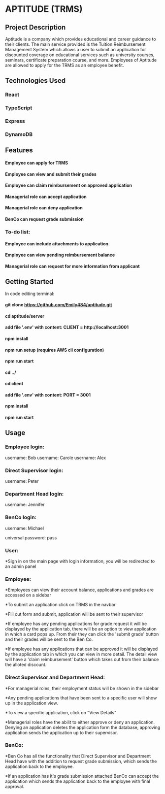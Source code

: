 # APTITUDE (TRMS)

## Project Description
Aptitude is a company which provides educational and career guidance to their clients. The main service provided is the Tuition Reimbursement Management System which allows a user to submit an application for discounted coverage on educational services such as university courses, seminars, certificate preparation course, and more. Employees of Aptitude are allowed to apply for the TRMS as an employee benefit. 

## Technologies Used
### React
### TypeScript
### Express
### DynamoDB

## Features
#### Employee can apply for TRMS
#### Employee can view and submit their grades
#### Employee can claim reimbursement on approved application
#### Managerial role can accept application
#### Managerial role can deny application
#### BenCo can request grade submission

### To-do list:
#### Employee can include attachments to application
#### Employee can view pending reimbursement balance
#### Managerial role can request for more information from applicant

## Getting Started
In code editing terminal:
#### git clone https://github.com/Emily484/aptitude.git
#### cd aptitude/server
#### add file '.env' with content: CLIENT = http://localhost:3001
#### npm install
#### npm run setup (requires AWS cli configuration)
#### npm run start
#### cd ../
#### cd client
#### add file '.env' with content: PORT = 3001
#### npm install
#### npm run start 

## Usage
### Employee login:
username: Bob
username: Carole
username: Alex

### Direct Supervisor login:
username: Peter

### Department Head login:
username: Jennifer

### BenCo login:
username: Michael

universal password: pass

### User:
*Sign in on the main page with login information, you will be redirected to an admin panel

### Employee:
*Employees can view their account balance, applications and grades are accessed on a sidebar

*To submit an application click on TRMS in the navbar

*Fill out form and submit, application will be sent to their supervisor

*If employee has any pending applications for grade request it will be displayed by the application tab, there will be an option to view application in which a card pops up. From their they can click the 'submit grade' button and their grades will be sent to the Ben Co.

*If employee has any applications that can be approved it will be displayed by the application tab in which you can view in more detail. The detail view will have a 'claim reimbursement' button which takes out from their balance the alloted discount.

### Direct Supervisor and Department Head:
*For managerial roles, their employment status will be shown in the sidebar

*Any pending applications that have been sent to a specific user will show up in the application view.

*To view a specific application, click on "View Details"

*Managerial roles have the abilit to either approve or deny an application. Denying an application deletes the application form the database, approving application sends the application up to their supervisor.

### BenCo:
*Ben Co has all the functionality that Direct Supervisor and Department Head have with the addition to request grade submission, which sends the application back to the employee.

*If an application has it's grade submission attached BenCo can accept the application which sends the application back to the employee with final approval. 
